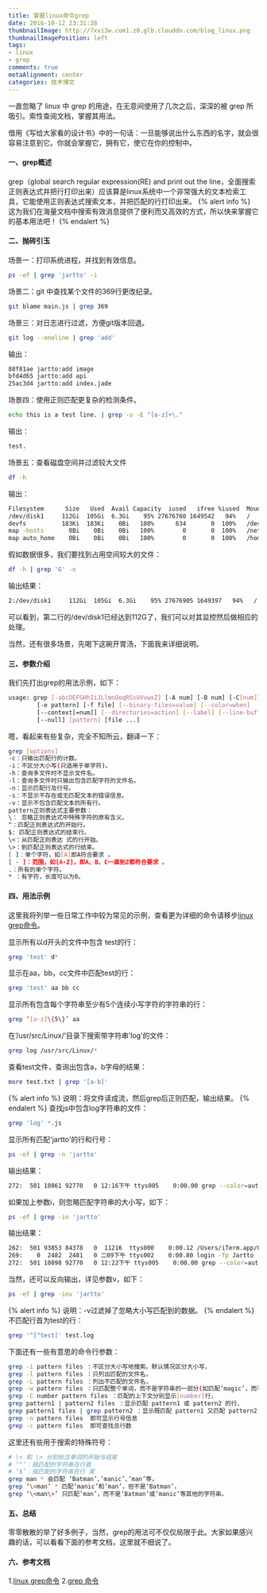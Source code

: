 ```yaml
---
title: 掌握linux命令grep
date: 2016-10-12 23:31:28
thumbnailImage: http://7xvi3w.com1.z0.glb.clouddn.com/blog_linux.png
thumbnailImagePosition: left
tags: 
- linux
- grep
comments: true
metaAlignment: center
categories: 技术博文
---
```

一直忽略了 linux 中 grep 的用途，在无意间使用了几次之后，深深的被 grep 所吸引。索性查阅文档，掌握其用法。
<!-- more -->
借用《写给大家看的设计书》中的一句话：一旦能够说出什么东西的名字，就会很容易注意到它。你就会掌握它，拥有它，使它在你的控制中。

#### 一、grep概述
grep（global search regular expression(RE) and print out the line，全面搜索正则表达式并把行打印出来）应该算是linux系统中一个非常强大的文本检索工具，它能使用正则表达式搜索文本，并把匹配的行打印出来。
{% alert info %}
这为我们在海量文档中搜索有效消息提供了便利而又高效的方式，所以快来掌握它的基本用法吧！
{% endalert %}

#### 二、抛砖引玉
场景一：打印系统进程，并找到有效信息。
```sh
ps -ef | grep 'jartto' -i
```
场景二：git 中查找某个文件的369行更改纪录。
```sh
git blame main.js | grep 369
```
场景三：对日志进行过滤，方便git版本回退。
```sh
git log --oneline | grep 'add'
```
输出：
```sh
88f81ae jartto:add image
bfd4d65 jartto:add api
25ac3d4 jartto:add index.jade
```
场景四：使用正则匹配更复杂的检测条件。
```sh
echo this is a test line. | grep -o -E "[a-z]+\."
```
输出：
```sh
test.
```
场景五：查看磁盘空间并过滤较大文件
```sh
df -h
```
输出：
```sh
Filesystem      Size   Used  Avail Capacity  iused   ifree %iused  Mounted on
/dev/disk1     112Gi  105Gi  6.3Gi    95% 27676760 1649542   94%   /
devfs          183Ki  183Ki    0Bi   100%      634       0  100%   /dev
map -hosts       0Bi    0Bi    0Bi   100%        0       0  100%   /net
map auto_home    0Bi    0Bi    0Bi   100%        0       0  100%   /home
```
假如数据很多，我们要找到占用空间较大的文件：
```sh
df -h | grep 'G' -n
```
输出结果：
```sh
2:/dev/disk1     112Gi  105Gi  6.3Gi    95% 27676905 1649397   94%   /
```
可以看到，第二行的/dev/disk1已经达到112G了，我们可以对其监控然后做相应的处理。

当然，还有很多场景，先喝下这碗开胃汤，下面我来详细说明。

#### 三、参数介绍
我们先打出grep的用法示例，如下：
```sh
usage: grep [-abcDEFGHhIiJLlmnOoqRSsUVvwxZ] [-A num] [-B num] [-C[num]]
       	[-e pattern] [-f file] [--binary-files=value] [--color=when]
       	[--context[=num]] [--directories=action] [--label] [--line-buffered]
       	[--null] [pattern] [file ...]
 ```
嗯，看起来有些复杂，完全不知所云，翻译一下：
```sh
grep [options]
-c：只输出匹配行的计数。
-i：不区分大小写(只适用于单字符)。
-h：查询多文件时不显示文件名。
-l：查询多文件时只输出包含匹配字符的文件名。
-n：显示匹配行及行号。
-s：不显示不存在或无匹配文本的错误信息。
-v：显示不包含匹配文本的所有行。
pattern正则表达式主要参数：
\： 忽略正则表达式中特殊字符的原有含义。
^：匹配正则表达式的开始行。
$: 匹配正则表达式的结束行。
\<：从匹配正则表达 式的行开始。
\>：到匹配正则表达式的行结束。
[ ]：单个字符，如[A]即A符合要求 。
[ - ]：范围，如[A-Z]，即A、B、C一直到Z都符合要求 。
.：所有的单个字符。
* ：有字符，长度可以为0。
```

#### 四、用法示例
这里我将列举一些日常工作中较为常见的示例，查看更为详细的命令请移步[linux grep命令](http://www.cnblogs.com/end/archive/2012/02/21/2360965.html)。

显示所有以d开头的文件中包含 test的行：
```sh
grep 'test' d*
```
显示在aa，bb，cc文件中匹配test的行：
```sh
grep 'test' aa bb cc
```
显示所有包含每个字符串至少有5个连续小写字符的字符串的行：
```sh
grep ‘[a-z]\{5\}’ aa
```
在’/usr/src/Linux/’目录下搜索带字符串'log'的文件：
```sh
grep log /usr/src/Linux/*
```
查看test文件，查询出包含a，b字母的结果：
```sh
more test.txt | grep '[a-b]'
```
{% alert info %}
说明：将文件读成流，然后grep后正则匹配，输出结果。
{% endalert %}
查找js中包含log字符串的文件：
```sh
grep 'log' *.js
```
显示所有匹配'jartto'的行和行号：
```sh
ps -ef | grep -n 'jartto'
```
输出结果：
```sh
272:  501 10861 92770   0 12:16下午 ttys005    0:00.00 grep --color=auto --exclude-dir=.bzr --exclude-dir=CVS --exclude-dir=.git --exclude-dir=.hg --exclude-dir=.svn -n jartto
```
如果加上参数i，则忽略匹配字符串的大小写，如下：
```sh
ps -ef | grep -in 'jartto'
```
输出结果：
```sh
262:  501 93853 84378   0  11216  ttys000    0:00.12 /Users/iTerm.app/Contents/MacOS/iTerm2 --server login -fp Jartto
269:    0  2482  2481   0 二09下午 ttys002    0:00.80 login -fp Jartto
272:  501 10898 92770   0 12:22下午 ttys005    0:00.00 grep --color=auto --exclude-dir=.bzr --exclude-dir=CVS --exclude-dir=.git --exclude-dir=.hg --exclude-dir=.svn -in jartto
```
当然，还可以反向输出，详见参数v，如下：
```sh
ps -ef | grep -inv 'jartto'
```
{% alert info %}
说明：-v过滤掉了忽略大小写匹配到的数据。
{% endalert %}
不匹配行首为test的行：
```sh
grep '^[^test]' test.log
```
下面还有一些有意思的命令行参数：
```sh
grep -i pattern files ：不区分大小写地搜索。默认情况区分大小写，
grep -l pattern files ：只列出匹配的文件名，
grep -L pattern files ：列出不匹配的文件名，
grep -w pattern files ：只匹配整个单词，而不是字符串的一部分(如匹配’magic’，而不是’magical’)，
grep -C number pattern files ：匹配的上下文分别显示[number]行，
grep pattern1 | pattern2 files ：显示匹配 pattern1 或 pattern2 的行，
grep pattern1 files | grep pattern2 ：显示既匹配 pattern1 又匹配 pattern2 的行。
grep -n pattern files  即可显示行号信息
grep -c pattern files  即可查找总行数
```
这里还有些用于搜索的特殊符号：
```sh
# \< 和 \> 分别标注单词的开始与结尾
# ‘^’：指匹配的字符串在行首
# ‘$’：指匹配的字符串在行 尾
grep man * 会匹配 ‘Batman’、’manic’、’man’等，
grep ‘\<man’ * 匹配’manic’和’man’，但不是’Batman’，
grep ‘\<man\>’ 只匹配’man’，而不是’Batman’或’manic’等其他的字符串。
```

#### 五、总结
零零散散的举了好多例子，当然，grep的用法可不仅仅局限于此。大家如果感兴趣的话，可以看看下面的参考文档，这里就不细说了。

#### 六、参考文档
1.[linux grep命令](http://www.cnblogs.com/end/archive/2012/02/21/2360965.html)
2.[grep 命令](http://man.linuxde.net/grep)